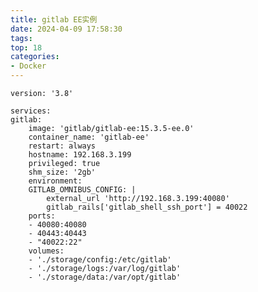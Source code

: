```yaml
---
title: gitlab EE实例
date: 2024-04-09 17:58:30
tags:
top: 18
categories:
- Docker
---
```



    version: '3.8'

    services:
    gitlab:
        image: 'gitlab/gitlab-ee:15.3.5-ee.0'
        container_name: 'gitlab-ee'
        restart: always
        hostname: 192.168.3.199
        privileged: true
        shm_size: '2gb'
        environment:
        GITLAB_OMNIBUS_CONFIG: |
            external_url 'http://192.168.3.199:40080'
            gitlab_rails['gitlab_shell_ssh_port'] = 40022
        ports:
        - 40080:40080
        - 40443:40443
        - "40022:22"
        volumes:
        - './storage/config:/etc/gitlab'
        - './storage/logs:/var/log/gitlab'
        - './storage/data:/var/opt/gitlab'
